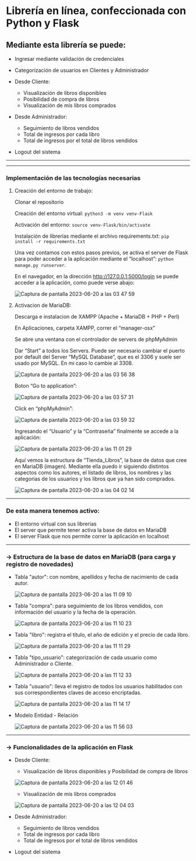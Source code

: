 # Librería en línea, confeccionada con Python y Flask

## Mediante esta librería se puede:
* Ingresar mediante validación de credenciales

* Categorización de usuarios en Clientes y Administrador

* Desde Cliente:
  * Visualización de libros disponibles
  * Posibilidad de compra de libros
  * Visualización de mis libros comprados

* Desde Administrador:
  * Seguimiento de libros vendidos
  * Total de ingresos por cada libro
  * Total de ingresos por el total de libros vendidos

* Logout del sistema

-----
-----

### Implementación de las tecnologías necesarias

1.	Creación del entorno de trabajo:
    
    Clonar el repositorio
    
    Creación del entorno virtual: `python3 -m venv venv-Flask`
    
    Activación del entorno: `source venv-Flask/bin/activate`
    
    Instalación de librerías mediante el archivo requirements.txt: `pip install -r requirements.txt`
    
    Una vez contamos con estos pasos previos, se activa el server de Flask para poder acceder a la aplicación mediante el “localhost”: `python manage.py runserver`.
    
    En el navegador, en la dirección http://127.0.0.1:5000/login se puede acceder a la aplicación, como puede verse abajo:

  	![Captura de pantalla 2023-06-20 a las 03 47 59](https://github.com/alebusquet/Flask-Bookstore_Website/assets/110254796/69c52c44-fb6b-4949-9701-1acc3fb1b966)

2.	Activacion de MariaDB:

  	Descarga e instalacion de XAMPP (Apache + MariaDB + PHP + Perl)

  	En Aplicaciones, carpeta XAMPP, correr el “manager-osx”

  	Se abre una ventana con el controlador de servers de phpMyAdmin

  	Dar “Start” a todos los Servers. Puede ser necesario cambiar el puerto por default del Server “MySQL Database”, que es el 3306 y suele ser usado por MySQL. En mi caso lo cambie al 3308.
  	
  	![Captura de pantalla 2023-06-20 a las 03 56 38](https://github.com/alebusquet/Flask-Bookstore_Website/assets/110254796/0f62776e-d17e-4240-a048-8b5c2314f069)

  	Boton “Go to application”:
  	
  	![Captura de pantalla 2023-06-20 a las 03 57 31](https://github.com/alebusquet/Flask-Bookstore_Website/assets/110254796/ab441186-8152-4a04-87b4-b01ffa866c85)

  	Click en “phpMyAdmin”:

  	![Captura de pantalla 2023-06-20 a las 03 59 32](https://github.com/alebusquet/Flask-Bookstore_Website/assets/110254796/6406ac69-b1d5-40af-b497-a581ffa6cdc8)

  	Ingresando el “Usuario” y la “Contraseña” finalmente se accede a la aplicación:

  	![Captura de pantalla 2023-06-20 a las 11 01 29](https://github.com/alebusquet/Flask-Bookstore_Website/assets/110254796/dba740c9-9b25-405f-b50c-6627fb073300)

  	Aquí vemos la estructura de “Tienda_Libros”, la base de datos que cree en MariaDB (imagen). Mediante ella puedo ir siguiendo distintos aspectos como los autores, el listado de libros, los nombres y las categorias de los usuarios y los libros que ya han sido comprados.

  	![Captura de pantalla 2023-06-20 a las 04 02 14](https://github.com/alebusquet/Flask-Bookstore_Website/assets/110254796/929b1225-e59b-4b63-b943-be3989415923)

-------

### De esta manera tenemos activo:
* El entorno virtual con sus librerias
* El server que permite tener activa la base de datos en MariaDB
* El server Flask que nos permite correr la aplicación en localhost

-------

### -> Estructura de la base de datos en MaríaDB (para carga y registro de novedades)

- Tabla "autor": con nombre, apellidos y fecha de nacimiento de cada autor.

  ![Captura de pantalla 2023-06-20 a las 11 09 10](https://github.com/alebusquet/Flask-Bookstore_Website/assets/110254796/5af16113-0ed2-4c89-b3a9-4096a2dc175d)

- Tabla "compra": para seguimiento de los libros vendidos, con información del usuario y la fecha de la operación.

  ![Captura de pantalla 2023-06-20 a las 11 10 23](https://github.com/alebusquet/Flask-Bookstore_Website/assets/110254796/e60f9228-2689-4979-a87c-5fa48b19a54e)

- Tabla "libro": registra el título, el año de edición y el precio de cada libro.

  ![Captura de pantalla 2023-06-20 a las 11 11 29](https://github.com/alebusquet/Flask-Bookstore_Website/assets/110254796/5665a68f-8b18-4fa3-a7cd-acfa830761ac)

- Tabla "tipo_usuario": categorización de cada usuario como Administrador o Cliente.

  ![Captura de pantalla 2023-06-20 a las 11 12 33](https://github.com/alebusquet/Flask-Bookstore_Website/assets/110254796/07203f85-4089-433b-8d06-b5a38c8eab6c)

- Tabla "usuario": lleva el registro de todos los usuarios habilitados con sus correspondientes claves de acceso encriptadas.

  ![Captura de pantalla 2023-06-20 a las 11 14 17](https://github.com/alebusquet/Flask-Bookstore_Website/assets/110254796/9d0b0f50-eed0-4632-9482-91f38d287838)

- Modelo Entidad - Relación

  ![Captura de pantalla 2023-06-20 a las 11 56 03](https://github.com/alebusquet/Flask-Bookstore_Website/assets/110254796/5c1571ac-72f2-429e-93fa-899011dc2ef2)

-------

### -> Funcionalidades de la aplicación en Flask

* Desde Cliente:
 
  * Visualización de libros disponibles y Posibilidad de compra de libros

  ![Captura de pantalla 2023-06-20 a las 12 01 46](https://github.com/alebusquet/Flask-Bookstore_Website/assets/110254796/ef8dc4bd-2f7d-4170-bba2-e5a529cf9b3e)

  * Visualización de mis libros comprados
  
  ![Captura de pantalla 2023-06-20 a las 12 04 03](https://github.com/alebusquet/Flask-Bookstore_Website/assets/110254796/9d0a4088-3354-43cd-8784-b2ca6e2edb42)

* Desde Administrador:
  * Seguimiento de libros vendidos
  * Total de ingresos por cada libro
  * Total de ingresos por el total de libros vendidos

* Logout del sistema



